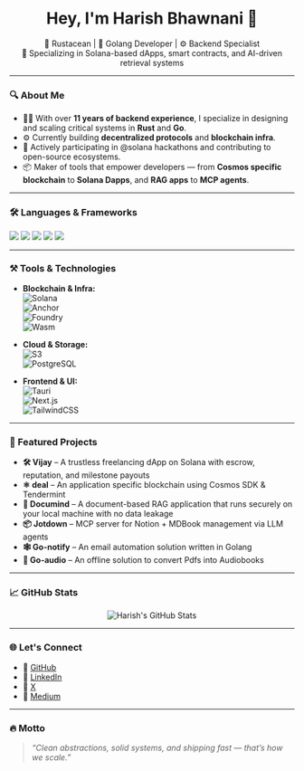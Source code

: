 <h1 align="center">Hey, I'm Harish Bhawnani 👋</h1>

<p align="center">
  🦀 Rustacean | 🧬 Golang Developer | ⚙️ Backend Specialist <br>
  🚀 Specializing in Solana-based dApps, smart contracts, and AI-driven retrieval systems
</p>

---

### 🔍 About Me

- 🧑‍💻 With over **11 years of backend experience**, I specialize in designing and scaling critical systems in **Rust** and **Go**.
- ⚙️ Currently building **decentralized protocols** and **blockchain infra**.
- 🚀 Actively participating in @solana hackathons and contributing to open-source ecosystems.
- 📦 Maker of tools that empower developers — from **Cosmos specific blockchain** to **Solana Dapps**, and **RAG apps** to **MCP agents**.

---

### 🛠️ Languages & Frameworks

<p>
  <img src="https://img.shields.io/badge/-Rust-000000?style=for-the-badge&logo=rust&logoColor=white" />
  <img src="https://img.shields.io/badge/-Go-00ADD8?style=for-the-badge&logo=go&logoColor=white" />
  <img src="https://img.shields.io/badge/-Solidity-363636?style=for-the-badge&logo=solidity&logoColor=white" />
  <img src="https://img.shields.io/badge/-JavaScript-F7DF1E?style=for-the-badge&logo=javascript&logoColor=000" />
  <img src="https://img.shields.io/badge/-TypeScript-3178C6?style=for-the-badge&logo=typescript&logoColor=white" />
</p>

---

### ⚒️ Tools & Technologies

- **Blockchain & Infra:**  
  ![Solana](https://img.shields.io/badge/-Solana-3a0ca3?style=flat&logo=solana&logoColor=white)  
  ![Anchor](https://img.shields.io/badge/-Anchor-E5007D?style=flat)  
  ![Foundry](https://img.shields.io/badge/-Foundry-000?style=flat&logo=ethereum&logoColor=white)  
  ![Wasm](https://img.shields.io/badge/-WebAssembly-654FF0?style=flat&logo=webassembly&logoColor=white)

- **Cloud & Storage:**  
  ![S3](https://img.shields.io/badge/-S3-569A31?style=flat&logo=amazon-aws&logoColor=white)  
  ![PostgreSQL](https://img.shields.io/badge/-PostgreSQL-336791?style=flat&logo=postgresql&logoColor=white)

- **Frontend & UI:**  
  ![Tauri](https://img.shields.io/badge/-Tauri-ffc131?style=flat&logo=tauri&logoColor=black)  
  ![Next.js](https://img.shields.io/badge/-Next.js-000?style=flat&logo=next.js)  
  ![TailwindCSS](https://img.shields.io/badge/-Tailwind-06B6D4?style=flat&logo=tailwind-css)

---

### 🌟 Featured Projects

- **🛠️ Vijay** – A trustless freelancing dApp on Solana with escrow, reputation, and milestone payouts  
- **⚛️ deal** – An application specific blockchain using Cosmos SDK & Tendermint
- **🧠 Documind** – A document-based RAG application that runs securely on your local machine with no data leakage  
- **📦 Jotdown** – MCP server for Notion + MDBook management via LLM agents  
- **🕸️ Go-notify** – An email automation solution written in Golang  
- **🧾 Go-audio** – An offline solution to convert Pdfs into Audiobooks 

---

### 📈 GitHub Stats

<p align="center">
  <img src="https://github-readme-stats.vercel.app/api?username=Harry-027&show_icons=true&theme=tokyonight" alt="Harish's GitHub Stats" />
</p>

---

### 🌐 Let's Connect

- 🌱 [GitHub](https://github.com/Harry-027)
- 🔗 [LinkedIn](https://www.linkedin.com/in/harish-bhawnani-86728457/)  
- 🧪 [X](https://x.com/_HarishBhawnani)  
- 💼 [Medium](https://medium.com/@harish0y2j)  

---

### 🔥 Motto

> *“Clean abstractions, solid systems, and shipping fast — that’s how we scale.”*

